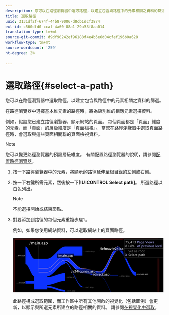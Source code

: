 ```yaml
---
description: 您可以在路徑瀏覽器中選取路徑，以建立包含與路徑中的元素相關之資料的篩選。
title: 選取路徑
uuid: 3131df2f-674f-44b8-9006-d8cb1ecf3874
exl-id: c560dfd0-ccaf-4a60-88a1-29a33f8aa014
translation-type: tm+mt
source-git-commit: d9df90242ef96188f4e4b5e6d04cfef196b0a628
workflow-type: tm+mt
source-wordcount: '259'
ht-degree: 2%

---
```


# 選取路徑{#select-a-path}

您可以在路徑瀏覽器中選取路徑，以建立包含與路徑中的元素相關之資料的篩選。

在路徑瀏覽器中選擇基本維元素的路徑時，將為級別維的相應元素選擇資料。

例如，假設您已建立路徑瀏覽器，顯示網站的頁面。 每個頁面都是「頁面」維度的元素，而「頁面」的層級維度是「頁面檢視」。 當您在路徑瀏覽器中選取頁面路徑時，會選取與這些頁面相關聯的頁面檢視資料。

>[!NOTE]
>
>您可以變更路徑瀏覽器的預設層級維度。 有關配置路徑瀏覽器的說明，請參閱[配置路徑瀏覽器](../../../../home/c-get-started/c-intf-anlys-ftrs/t-config-path-brwsr.md#task-bbb3ddaa140a414f984b697c2b8202a3)。

1. 按一下路徑瀏覽器中的元素，將顯示的路徑延伸至根目錄的左側或右側。
1. 按一下右鍵所需元素，然後按一下&#x200B;**[!UICONTROL Select path]**。 所選路徑以白色列出。

   >[!NOTE]
   >
   >不能選擇開始或結束節點。

1. 對要添加到路徑的每個元素重複步驟1。

   例如，如果您使用網站資料，可以選取網站上的頁面路徑。

   ![](assets/client-path.png)

   此路徑構成選取範圍，而工作區中所有其他開啟的視覺化（包括圖例）會更新，以顯示與所選元素所建立的路徑相關的資料。 請參閱[在視覺化中選取](../../../../home/c-get-started/c-vis/c-sel-vis/c-sel-vis.md#concept-012870ec22c7476e9afbf3b8b2515746)。
